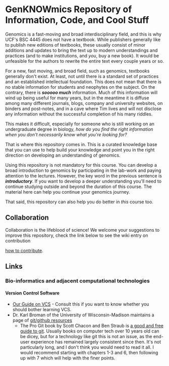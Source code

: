 # GenKNOWmics Repository of Information, Code, and Cool Stuff

Genomics is a fast-moving and broad interdisciplinary field, and this is why UCF's BSC 4445 does not have a textbook. While publishers generally like to publish new editions of textbooks, these usually consist of minor additions and updates to bring the text up to modern understandings and practices (and to make institutions, and _you_, buy a new book). It would be unfeasible for the authors to rewrite the entire text every couple years or so.

For a new, fast moving, and broad field, such as genomics, textbooks generally don't exist. At least, not until there is a standard set of practices and an established intellectual foundation. This does not mean that there is no stable information for students and neophytes on the subject. On the contrary, there is **_sooooo much_** information. Much of this information will wind up being useful for many years, but in the meantime it is diffuse among many different journals, blogs, company and university websites, on binders and post-notes, and in a cave where Tim lives and will not disclose any information without the successful completion of his many riddles.   

This makes it difficult, especially for someone who is still working on an undergraduate degree in biology, _how do you find the right information when you don't necessarily know what you're looking for?_

That is where this repository comes in. This is a curated knowledge base that you can use to help build your knowledge and point you in the right direction on developing an understanding of genomics.

Using this repository is not mandatory for this course. You can develop a broad introduction to genomics by participating in the lab-work and paying attention to the lectures. However, the key word in the previous sentence is _**introductory**_. If you want to develop a deeper understanding you'll need to continue studying outside and beyond the duration of this course. The material here can help you continue your genomics journey.

That said, this repository can also help you do better in _this_ course too.

## Collaboration 
Collaboration is the lifeblood of science! We welcome your suggestions to improve this repository, check the link below to see the wiki entry on contribution 

[how to contribute](https://github.com/brotherjack/geknowmics-repo/wiki/How-to-Contribute).

## Links

### Bio-informatics and adjacent computational technologies

#### Version Control Software

- [Our Guide on VCS](guides/git.md) - Consult this if you want to know whether you should bother learning VCS.
- Dr. Karl Broman of the University of Wisconsin-Madison maintains a page of [git/github resources](https://kbroman.org/github_tutorial/pages/resources.html)
	- The Pro Git book by Scott Chacon and Ben Straub is [a good and free guide to git](https://git-scm.com/book/en/v2). Usually books on computer tech over 10 years old can be dicey, but for a technology like git this is not an issue, as the end-user experience has remained largely consistent since then. It's not particularly long, and I don't think you would need to read it all. I would recommend starting with chapters 1-3 and 6, then following up with 7 which will help with the finer points.
